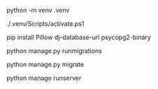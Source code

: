 

python -m venv .venv

./.venv/Scripts/activate.ps1

pip install Pillow dj-database-url psycopg2-binary

python manage.py runmigrations

python manage.py migrate

python manage runserver
